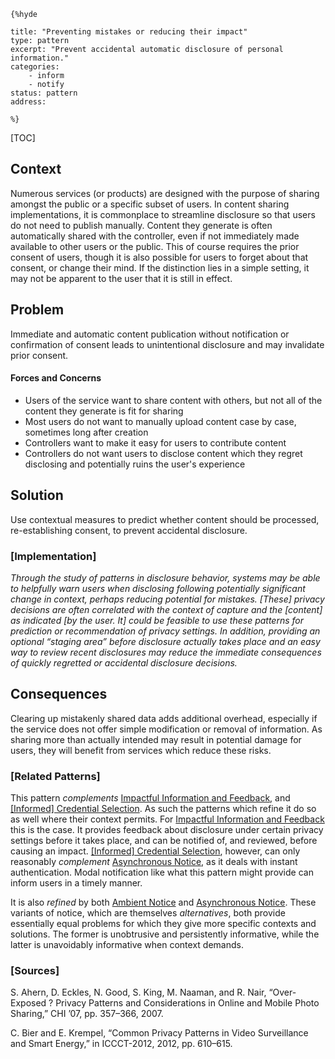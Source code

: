     {%hyde

    title: "Preventing mistakes or reducing their impact"
    type: pattern
    excerpt: "Prevent accidental automatic disclosure of personal information."
    categories:
        - inform
        - notify
    status: pattern
    address:

    %}

[TOC]

<!--### [Also Known As]-->
<!-- All other names the pattern is known by.-->



## Context
<!-- The situations in which the pattern may apply.-->
<!-- Aspects which constrain the solution, but are not modified by it. They affect the impact of different forces.-->

Numerous services (or products) are designed with the purpose of sharing amongst the public or a specific subset of users. In content sharing implementations, it is commonplace to streamline disclosure so that users do not need to publish manually. Content they generate is often automatically shared with the controller, even if not immediately made available to other users or the public. This of course requires the prior consent of users, though it is also possible for users to forget about that consent, or change their mind. If the distinction lies in a simple setting, it may not be apparent to the user that it is still in effect.

## Problem
<!-- The problem a pattern addresses, including a list of forces describing why a problem might be difficult to solve.-->

Immediate and automatic content publication without notification or confirmation of consent leads to unintentional disclosure and may invalidate prior consent.

#### Forces and Concerns
<!-- Implications in this problem which affect the appropriateness of a solution, and are affected by this pattern.-->
<!-- Forces should be highly visible for easy reference, where less obvious a dedicated section is recommended.-->
- Users of the service want to share content with others, but not all of the content they generate is fit for sharing
- Most users do not want to manually upload content case by case, sometimes long after creation
- Controllers want to make it easy for users to contribute content
- Controllers do not want users to disclose content which they regret disclosing and potentially ruins the user's experience

## Solution
<!-- A concise description of how the pattern addresses the problem.-->

Use contextual measures to predict whether content should be processed, re-establishing consent, to prevent accidental disclosure.

<!--### [Structure]-->
<!--A detailed specification of the structural aspects of the pattern. A class diagram if applicable.-->



### [Implementation]
<!--Guidelines for implementing the pattern; code fragments; suggested PETS; policy fragments.-->

_Through the study of patterns in disclosure behavior, systems may be able to helpfully warn users when disclosing following potentially significant change in context, perhaps reducing potential for mistakes. [These] privacy decisions are often correlated with the context of capture and the [content] as indicated [by the user. It] could be feasible to use these patterns for prediction or recommendation of privacy settings. In addition, providing an optional “staging area” before disclosure actually takes place and an easy way to review recent disclosures may reduce the immediate consequences of quickly regretted or accidental disclosure decisions._

## Consequences
<!--The advantages (benefits) and disadvantages (liabilities) of applying the pattern.-->

Clearing up mistakenly shared data adds additional overhead, especially if the service does not offer simple modification or removal of information. As sharing more than actually intended may result in potential damage for users, they will benefit from services which reduce these risks.

<!--### [Constraints]-->
<!-- limitations as a consequence of applying the pattern.-->



<!--## Examples-->
<!--Motivational example to see how the pattern is applied.-->



<!--### [Known Uses]-->
<!-- Pointers to various applications of the pattern.-->



<!--## See Also-->
<!-- Any pointers to relevant information, not contained in the subfields below.-->



### [Related Patterns]
<!-- Supporting and conflicting patterns-->

This pattern _complements_ [Impactful Information and Feedback](Impactful-Information-and-Feedback), and [[Informed] Credential Selection]([Informed]-Credential-Selection). As such the patterns which refine it do so as well where their context permits. For [Impactful Information and Feedback](Impactful-Information-and-Feedback) this is the case. It provides feedback about disclosure under certain privacy settings before it takes place, and can be notified of, and reviewed, before causing an impact. [[Informed] Credential Selection]([Informed]-Credential-Selection), however, can only reasonably _complement_ [Asynchronous Notice](Asynchronous-Notice), as it deals with instant authentication. Modal notification like what this pattern might provide can inform users in a timely manner.

It is also _refined_ by both [Ambient Notice](Ambient-Notice) and [Asynchronous Notice](Asynchronous-Notice). These variants of notice, which are themselves _alternatives_, both provide essentially equal problems for which they give more specific contexts and solutions. The former is unobtrusive and persistently informative, while the latter is unavoidably informative when context demands.

### [Sources]
<!-- References to the original source of the pattern.-->

S. Ahern, D. Eckles, N. Good, S. King, M. Naaman, and R. Nair, “Over-Exposed ? Privacy Patterns and Considerations in Online and Mobile Photo Sharing,” CHI ’07, pp. 357–366, 2007.

C. Bier and E. Krempel, “Common Privacy Patterns in Video Surveillance and Smart Energy,” in ICCCT-2012, 2012, pp. 610–615.

<!--## General Comments-->
<!-- Separate discussion on the pattern.-->



<!--## Tags-->
<!-- User definable descriptors for additional correlation.-->




